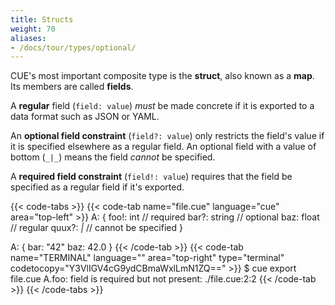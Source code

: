 ```yaml
---
title: Structs
weight: 70
aliases:
- /docs/tour/types/optional/
---
```


CUE's most important composite type is the **struct**,
also known as a **map**.
Its members are called **fields**.

A **regular** field (`field: value`) *must* be made concrete if it is exported
to a data format such as JSON or YAML.

An **optional field constraint** (`field?: value`) only restricts the field's
value if it is specified elsewhere as a regular field.
An optional field with a value of bottom (`_|_`) means the field *cannot* be
specified.

A **required field constraint** (`field!: value`) requires that the field be
specified as a regular field if it's exported.

<!--more-->

{{< code-tabs >}}
{{< code-tab name="file.cue" language="cue" area="top-left" >}}
A: {
	foo!:  int    // required
	bar?:  string // optional
	baz:   float  // regular
	quux?: _|_    // cannot be specified
}

A: {
	bar: "42"
	baz: 42.0
}
{{< /code-tab >}}
{{< code-tab name="TERMINAL" language="" area="top-right" type="terminal" codetocopy="Y3VlIGV4cG9ydCBmaWxlLmN1ZQ==" >}}
$ cue export file.cue
A.foo: field is required but not present:
    ./file.cue:2:2
{{< /code-tab >}}
{{< /code-tabs >}}

